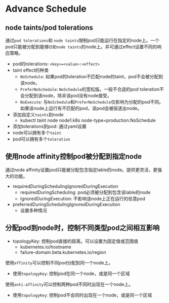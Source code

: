 # Advance Schedule

## node taints/pod tolerations

通过`pod tolerations`和 `node taints`限制pod只能运行在指定的node上。一个pod只能被分配到能够`匹配node taints`的node上。并可通过effect设置不同的响应策略。

- pod的tolerations: `<key>=<value>:<effect>`
- taint effect的种类
  - `NoSchedule`: 如果pod的toleration不匹配node的taint，pod不会被分配到该node。
  - `PreferNoSchedule`: `NoSchedule`的宽松版。一般不合适的pod toleration不会分配到该node，除非该pod没有node接受。
  - `NoExecute`: 与`NoSchedule`和`PreferNoSchedule`仅影响为分配的pod不同。如果该node上运行有不匹配的pod，该pod会被驱逐出node。
- 添加自定义`taints`到node
  - kubectl taint node node1.k8s node-type=production:NoSchedule
- 添加tolerations到pod: 通过yaml设置
- node可以拥有多个`taint`
- pod可以拥有多个`toleration`

## 使用node affinity控制pod被分配到指定node

通过node affinity设置pod只能被分配包含指定lable的node。提供更灵活，更强大的功能。

- requiredDuringSchedulingIgnoredDuringExecution
  - requiredDuringScheduling: pod必须被分配到包含该lable的node
  - IgnoredDuringExecution: 不影响该node上正在运行的任意pod
- preferredDuringSchedulingIgnoredDuringExecution
  - 设置多种情况

## 分配pod到node时，控制不同类型pod之间相互影响
- topologyKey: 控制pod直接的距离。可以设置为固定值或范围值
  - kubernetes.io/hostname
  - failure-domain.beta.kubernetes.io/region

使用`affinity`可以控制不同pod分配到同一个node上。
  - 使用`topologyKey`: 控制pod在同一个node，或是同一个区域

使用`anti-affinity`可以控制两种pod不同时出现在一个node上。
  - 使用`topologyKey`: 控制pod不会同时出现在一个node，或是同一个区域
